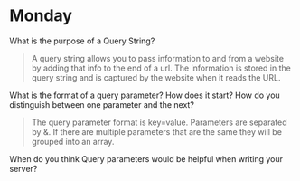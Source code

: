# Monday
What is the purpose of a Query String?
>A query string allows you to pass information to and from a website by adding that info to the end of a url. The information is stored in the query string and is captured by the website when it reads the URL.

What is the format of a query parameter? How does it start? How do you distinguish between one parameter and the next?
>The query parameter format is key=value. Parameters are separated by &. If there are multiple parameters that are the same they will be grouped into an array.

When do you think Query parameters would be helpful when writing your server?
>
